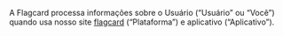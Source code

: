 A Flagcard processa informações sobre o Usuário (“Usuário” ou “Você”) quando usa nosso site [flagcard](https://flagcard.com.br/) (“Plataforma”) e aplicativo (“Aplicativo”).
